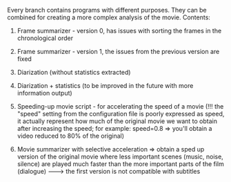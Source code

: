 Every branch contains programs with different purposes. They can be combined for creating a more complex analysis of the movie.
Contents:
1. Frame summarizer - version 0, has issues with sorting the frames in the chronological order
2. Frame summarizer - version 1, the issues from the previous version are fixed

3. Diarization (without statistics extracted)
4. Diarization + statistics (to be improved in the future with more information output)

5. Speeding-up movie script - for accelerating the speed of a movie (!!! the "speed" setting from the configuration file is poorly expressed as speed, it actually represent how much of the original movie we want to obtain after increasing the speed; for example: speed=0.8 => you'll obtain a video reduced to 80% of the original)
6. Movie summarizer with selective acceleration => obtain a sped up version of the original movie where less important scenes (music, noise, silence) are played much faster than the more important parts of the film (dialogue) ---> the first version is not compatible with subtitles

